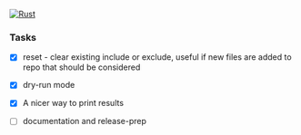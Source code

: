 [![Rust](https://github.com/the-lean-crate/cargo-diet/workflows/Rust/badge.svg)](https://github.com/the-lean-crate/cargo-diet/actions?query=workflow%3ARust)

### Tasks

* [x] reset - clear existing include or exclude, useful if new files are added to repo that should
      be considered
* [x] dry-run mode
* [x] A nicer way to print results
* [ ] documentation and release-prep


